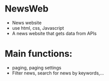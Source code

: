 
# NewsWeb
- News website
- use html, css, Javascript
- A news website that gets data from APIs
# Main functions:
- paging, paging settings
- Filter news, search for news by keywords,...
